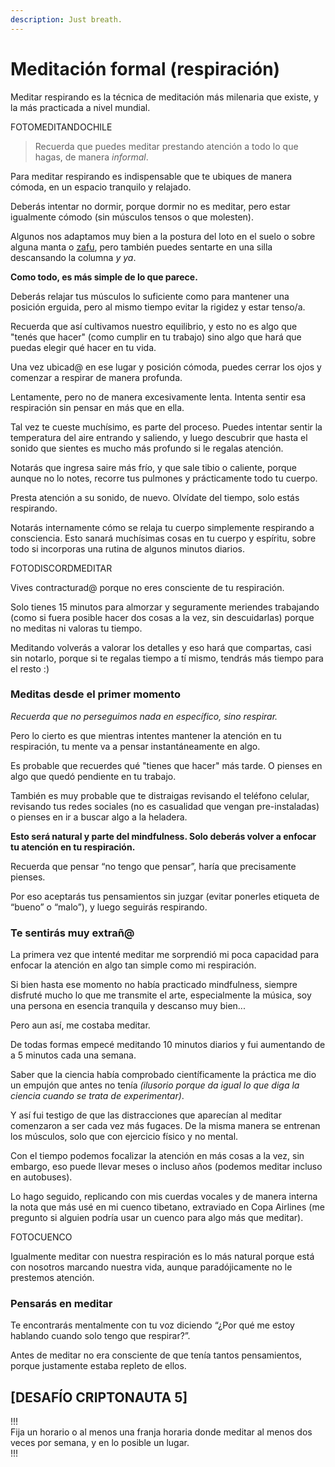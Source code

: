 ```yaml
---
description: Just breath.
---
```


# Meditación formal (respiración)

Meditar respirando es la técnica de meditación más milenaria que existe, y la más practicada a nivel mundial.

FOTOMEDITANDOCHILE

> Recuerda que puedes meditar prestando atención a todo lo que hagas, de manera _informal_.

Para meditar respirando es indispensable que te ubiques de manera cómoda, en un espacio tranquilo y relajado.

Deberás intentar no dormir, porque dormir no es meditar, pero estar igualmente cómodo (sin músculos tensos o que molesten).

Algunos nos adaptamos muy bien a la postura del loto en el suelo o sobre alguna manta o [zafu](https://es.wikipedia.org/wiki/Zafu), pero también puedes sentarte en una silla descansando la columna _y ya_.

**Como todo, es más simple de lo que parece.**

Deberás relajar tus músculos lo suficiente como para mantener una posición erguida, pero al mismo tiempo evitar la rigidez y estar tenso/a.

Recuerda que así cultivamos nuestro equilibrio, y esto no es algo que "tenés que hacer" (como cumplir en tu trabajo) sino algo que hará que puedas elegir qué hacer en tu vida.

Una vez ubicad@ en ese lugar y posición cómoda, puedes cerrar los ojos y comenzar a respirar de manera profunda.

Lentamente, pero no de manera excesivamente lenta. Intenta sentir esa respiración sin pensar en más que en ella.

Tal vez te cueste muchísimo, es parte del proceso. Puedes intentar sentir la temperatura del aire entrando y saliendo, y luego descubrir que hasta el sonido que sientes es mucho más profundo si le regalas atención.

Notarás que ingresa saire más frío, y que sale tibio o caliente, porque aunque no lo notes, recorre tus pulmones y prácticamente todo tu cuerpo.

Presta atención a su sonido, de nuevo. Olvídate del tiempo, solo estás respirando.

Notarás internamente cómo se relaja tu cuerpo simplemente respirando a consciencia. Esto sanará muchísimas cosas en tu cuerpo y espíritu, sobre todo si incorporas una rutina de algunos minutos diarios.

FOTODISCORDMEDITAR

Vives contracturad@ porque no eres consciente de tu respiración.

Solo tienes 15 minutos para almorzar y seguramente meriendes trabajando (como si fuera posible hacer dos cosas a la vez, sin descuidarlas) porque no meditas ni valoras tu tiempo.

Meditando volverás a valorar los detalles y eso hará que compartas, casi sin notarlo, porque si te regalas tiempo a tí mismo, tendrás más tiempo para el resto :)

### Meditas desde el primer momento

_Recuerda que no perseguimos nada en específico, sino respirar._

Pero lo cierto es que mientras intentes mantener la atención en tu respiración, tu mente va a pensar instantáneamente en algo.

Es probable que recuerdes qué "tienes que hacer" más tarde. O pienses en algo que quedó pendiente en tu trabajo.

También es muy probable que te distraigas revisando el teléfono celular, revisando tus redes sociales (no es casualidad que vengan pre-instaladas) o pienses en ir a buscar algo a la heladera.

**Esto será natural y parte del mindfulness. Solo deberás volver a enfocar tu atención en tu respiración.**

Recuerda que pensar “no tengo que pensar”, haría que precisamente pienses.

Por eso aceptarás tus pensamientos sin juzgar (evitar ponerles etiqueta de “bueno” o “malo”), y luego seguirás respirando.

### Te sentirás muy extrañ@

La primera vez que intenté meditar me sorprendió mi poca capacidad para enfocar la atención en algo tan simple como mi respiración.

Si bien hasta ese momento no había practicado mindfulness, siempre disfruté mucho lo que me transmite el arte, especialmente la música, soy una persona en esencia tranquila y descanso muy bien...

Pero aun así, me costaba meditar.

De todas formas empecé meditando 10 minutos diarios y fui aumentando de a 5 minutos cada una semana.

Saber que la ciencia había comprobado científicamente la práctica me dio un empujón que antes no tenía _(ilusorio porque da igual lo que diga la ciencia cuando se trata de experimentar)_.

Y así fui testigo de que las distracciones que aparecían al meditar comenzaron a ser cada vez más fugaces. De la misma manera se entrenan los músculos, solo que con ejercicio físico y no mental.

Con el tiempo podemos focalizar la atención en más cosas a la vez, sin embargo, eso puede llevar meses o incluso años (podemos meditar incluso en autobuses).

Lo hago seguido, replicando con mis cuerdas vocales y de manera interna la nota que más usé en mi cuenco tibetano, extraviado en Copa Airlines (me pregunto si alguien podría usar un cuenco para algo más que meditar).

FOTOCUENCO

Igualmente meditar con nuestra respiración es lo más natural porque está con nosotros marcando nuestra vida, aunque paradójicamente no le prestemos atención.

### Pensarás en meditar&#x20;

Te encontrarás mentalmente con tu voz diciendo “¿Por qué me estoy hablando cuando solo tengo que respirar?”.

Antes de meditar no era consciente de que tenía tantos pensamientos, porque justamente estaba repleto de ellos.

## \[DESAFÍO CRIPTONAUTA 5]

!!!\
Fija un horario o al menos una franja horaria donde meditar al menos dos veces por semana, y en lo posible un lugar.\
!!!
